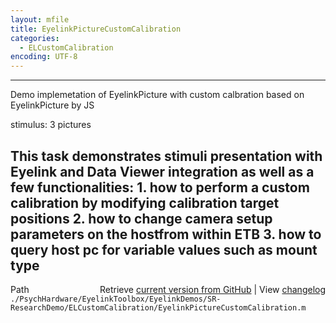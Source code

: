 ```yaml
---
layout: mfile
title: EyelinkPictureCustomCalibration
categories:
  - ELCustomCalibration
encoding: UTF-8
---
```


----

Demo implemetation of EyelinkPicture with custom calbration
based on EyelinkPicture by JS


stimulus: 3 pictures

This task demonstrates stimuli presentation with Eyelink and Data Viewer
integration as well as a few functionalities:
1\. how to perform a custom calibration by modifying
   calibration target positions
2\. how to change camera setup parameters
   on the hostfrom within ETB
3\. how to query host pc for variable values such as mount type
----


<div class="code_header" style="text-align:right;">
  <span style="float:left;">Path&nbsp;&nbsp;</span> <span class="counter">Retrieve <a href=
  "https://raw.github.com/Psychtoolbox-3/Psychtoolbox-3/beta/./PsychHardware/EyelinkToolbox/EyelinkDemos/SR-ResearchDemo/ELCustomCalibration/EyelinkPictureCustomCalibration.m">current version from GitHub</a> | View <a href=
  "https://github.com/Psychtoolbox-3/Psychtoolbox-3/commits/beta/./PsychHardware/EyelinkToolbox/EyelinkDemos/SR-ResearchDemo/ELCustomCalibration/EyelinkPictureCustomCalibration.m">changelog</a></span>
</div>
<div class="code">
  <code>./PsychHardware/EyelinkToolbox/EyelinkDemos/SR-ResearchDemo/ELCustomCalibration/EyelinkPictureCustomCalibration.m</code>
</div>
